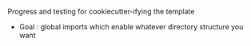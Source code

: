 Progress and testing for cookiecutter-ifying the template


* Goal : global imports which enable whatever directory structure you want
